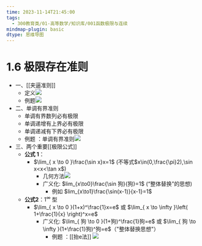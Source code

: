 ```yaml
---
time: 2023-11-14T21:45:00
tags:
  - 300教育类/01-高等数学/知识库/001函数极限与连续
mindmap-plugin: basic
dtype: 思维导图
---
```

# 1.6 极限存在准则
- 一、[[夹逼准则]]
    - 定义![](https://api2.mubu.com/v3/document_image/577f7c9a-c710-4c9a-af35-a2a032e76f5d-26626835.jpg)  
    - 例题![](https://api2.mubu.com/v3/document_image/f6e7f44d-569a-4d0f-93b7-b72328cc8298-26626835.jpg)  
- 二、单调有界准则  
	- 单调有界数列必有极限  
	- 单调递增有上界必有极限  
	- 单调递减有下界必有极限  
	- 例题 ：单调有界准则![](https://api2.mubu.com/v3/document_image/4c5cad27-7c1a-4a3a-af27-88fa0da23c43-26626835.jpg)  
- 三、两个重要[[极限公式]]
    - **公式 1**：
        - $\lim_{ x \to 0 }\frac{\sin x}x=1$ (不等式$x\in(0,\frac{\pi}2),\sin x<x<\tan x$)
	        - 几何方法![](https://api2.mubu.com/v3/document_image/6f445148-7dd9-495d-bf9e-2f43356cbbce-26626835.jpg)
	        - 广义化: $lim_{x\to0}\frac{\sin 狗}{狗}=1$ (“整体替换”的思想)
		        - 例如 $lim_{x\to1}\frac{\sin(x-1)}{x-1}=1$
    - **公式2**：$1^\infty$ 型
        - $\lim_{ x \to 0 }(1+x)^\frac{1}x=e$ 或 $\lim_{ x \to \infty }\left( 1+\frac{1}{x} \right)^x=e$
	        - 广义化: $\lim_{ 狗 \to 0 }(1+狗)^\frac{1}狗=e$ 或 $\lim_{ 狗 \to \infty }(1+\frac{1}狗)^狗=e$（"整体替换思想"）
		        - 例题 ：[[抬e法]] ![](https://api2.mubu.com/v3/document_image/728598a9-8af4-4f1a-a25d-3d1c258dbb86-26626835.jpg)
